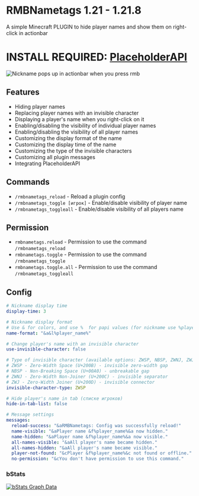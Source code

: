 # RMBNametags 1.21 - 1.21.8





A simple Minecraft PLUGIN to hide player names and show them on right-click in actionbar
# INSTALL REQUIRED: [PlaceholderAPI](https://www.spigotmc.org/resources/placeholderapi.6245/)

![Nickname pops up in actionbar when you press rmb](https://cdn.modrinth.com/data/cached_images/3232f03c8108ea611b1bdf8b42e6ce3320641d7c.png)

## Features

- Hiding player names
- Replacing player names with an invisible character
- Displaying a player's name when you right-click on it
- Enabling/disabling the visibility of individual player names
- Enabling/disabling the visibility of all player names
- Customizing the display format of the name
- Customizing the display time of the name
- Customizing the type of the invisible characters
- Customizing all plugin messages
- Integrating PlaceholderAPI

## Commands

- `/rmbnametags_reload` - Reload a plugin config
- `/rmbnametags_toggle [игрок]` - Enable/disable visibility of player name
- `/rmbnametags_toggleall` - Enable/disable visibility of all players name

## Permission

- `rmbnametags.reload` - Permission to use the command `/rmbnametags_reload`
- `rmbnametags.toggle` - Permission to use the command `/rmbnametags_toggle`
- `rmbnametags.toggle.all` - Permission to use the command `/rmbnametags_toggleall`

## Config

```yml
# Nickname display time
display-time: 3

# Nickname display format
# Use & for colors, and use %  for papi values (for nickname use %player_name%)
name-format: "&a&l%player_name%"

# Change player's name with an invisible character
use-invisible-character: false

# Type of invisible character (available options: ZWSP, NBSP, ZWNJ, ZWJ)
# ZWSP - Zero-Width Space (U+200B) - invisible zero-width gap
# NBSP - Non-Breaking Space (U+00A0) - unbreakable gap
# ZWNJ - Zero-Width Non-Joiner (U+200C) - invisible separator
# ZWJ - Zero-Width Joiner (U+200D) - invisible connector
invisible-character-type: ZWSP

# Hide player's name in tab (списке игроков)
hide-in-tab-list: false

# Message settings
messages:
  reload-success: "&aRMBNametags: Config was successfully reload!"
  name-visible: "&aPlayer name &f%player_name%&a now hidden."
  name-hidden: "&aPlayer name &f%player_name%&a now visible."
  all-names-visible: "&aAll player's name became hidden."
  all-names-hidden: "&aAll player's name became visible."
  player-not-found: "&cPlayer &f%player_name%&c not found or offline."
  no-permission: "&cYou don't have permission to use this command."
```

### bStats
[![bStats Graph Data](https://bstats.org/signatures/bukkit/RMBNametags.svg)](https://bstats.org/plugin/bukkit/RMBNametags)
